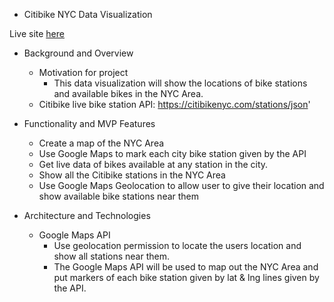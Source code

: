 * Citibike NYC Data Visualization

Live site [here](​kdegnan1.github.io/Citibike/)

* Background and Overview
    * Motivation for project
        * This data visualization will show the locations of bike stations and available bikes in the NYC Area.  
    * Citibike live bike station API:  https://citibikenyc.com/stations/json'
    
* Functionality and MVP Features
    * Create a map of the NYC Area
    * Use Google Maps to mark each city bike station given by the API
    * Get live data of bikes available at any station in the city. 
    * Show all the Citibike stations in the NYC Area
    * Use Google Maps Geolocation to allow user to give their location and show available bike stations near them 

* Architecture and Technologies 
    * Google Maps API 
        * Use geolocation permission to locate the users location and show all stations near them. 
        * The Google Maps API will be used to map out the NYC Area and put markers of each bike station given by lat & lng lines given by the API. 
        

